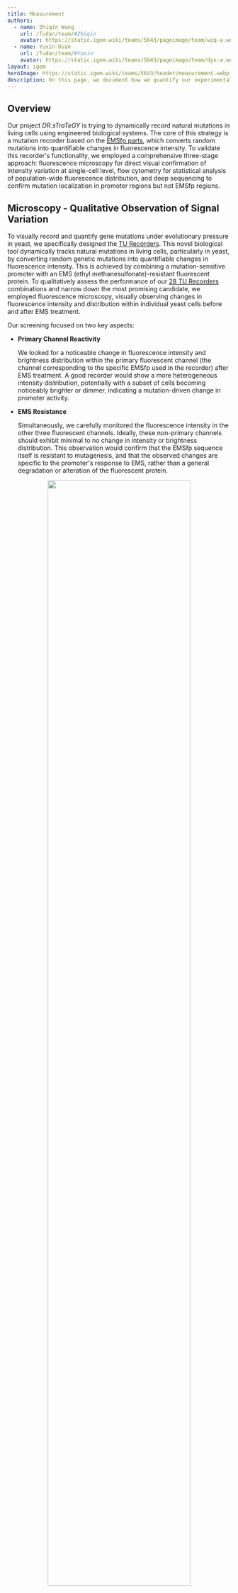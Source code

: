 ```yaml
---
title: Measurement
authors:
  - name: Zhiqin Wang
    url: /fudan/team/#Zhiqin
    avatar: https://static.igem.wiki/teams/5643/pageimage/team/wzq-a.web
  - name: Yuxin Duan
    url: /fudan/team/#Yuxin
    avatar: https://static.igem.wiki/teams/5643/pageimage/team/dyx-a.webp
layout: igem
heroImage: https://static.igem.wiki/teams/5643/header/measurement.webp
description: On this page, we document how we quantify our experimental results.
---
```


## Overview

Our project *DR.sTraTeGY* is trying to dynamically record natural mutations in living cells using engineered biological systems. The core of this strategy is a mutation recorder based on the [EMSfp parts](/part-collection/#collection-2-tu-recorders-using-ems-insensitive-fluorescent-protein), which converts random mutations into quantifiable changes in fluorescence intensity. To validate this recorder's functionality, we employed a comprehensive three-stage approach: fluorescence microscopy for direct visual confirmation of intensity variation at single-cell level, flow cytometry for statistical analysis of population-wide fluorescence distribution, and deep sequencing to confirm mutation localization in promoter regions but not EMSfp regions. 

## Microscopy - Qualitative Observation of Signal Variation

To visually record and quantify gene mutations under evolutionary pressure in yeast, we specifically designed the [TU Recorders](/part-collection/#collection-2-tu-recorders-using-ems-insensitive-fluorescent-protein). This novel biological tool dynamically tracks natural mutations in living cells, particularly in yeast, by converting random genetic mutations into quantifiable changes in fluorescence intensity. This is achieved by combining a mutation-sensitive promoter with an EMS (ethyl methanesulfonate)-resistant fluorescent protein. To qualitatively assess the performance of our [28 TU Recorders](https://registry.igem.org/collections/6594370b-999e-4d9c-a3ea-7c1b83e12a30) combinations and narrow down the most promising candidate, we employed fluorescence microscopy, visually observing changes in fluorescence intensity and distribution within individual yeast cells before and after EMS treatment.

Our screening focused on two key aspects:

- **Primary Channel Reactivity**

  We looked for a noticeable change in fluorescence intensity and brightness distribution within the primary fluorescent channel (the channel corresponding to the specific EMSfp used in the recorder) after EMS treatment. A good recorder would show a more heterogeneous intensity distribution, potentially with a subset of cells becoming noticeably brighter or dimmer, indicating a mutation-driven change in promoter activity.

- **EMS Resistance**

  Simultaneously, we carefully monitored the fluorescence intensity in the other three fluorescent channels. Ideally, these non-primary channels should exhibit minimal to no change in intensity or brightness distribution. This observation would confirm that the EMSfp sequence itself is resistant to mutagenesis, and that the observed changes are specific to the promoter's response to EMS, rather than a general degradation or alteration of the fluorescent protein.
  
<div style="text-align: center;" id="fig1">
  <img src="https://static.igem.wiki/teams/5643/pageimage/measurement/f1.avif" style="width:80%;margin-bottom:0"><br>
  <img src="https://static.igem.wiki/teams/5643/pageimage/measurement/f2.avif" style="width:80%;margin-top:0;margin-bottom:0"><br>
  <img src="https://static.igem.wiki/teams/5643/pageimage/measurement/f3.avif" style="width:80%;margin-top:0">
  <div>
    <span style="color:gray">Figure 1. Different promoter-fluorescent protein pairs exhibited distinct fluorescence intensities across channels after EMS treatment.<br>(A) pOST1-EMSfp499. (B) pRNR2-EMSfp399. (C) pRNR2-EMSfp499. (D) pRNR2-EMSfp569. (E) pRNR2-EMSfp643. (F) pSTM1-EMSfp569. (G) pTDH3 EMSfp569. (H) pSTM1-EMSfp499. Pre-EMS treatment, pSTM1-EMSfp499 exhibited higher green channel fluorescence intensity compared to other channels. Post-EMS treatment, the green fluorescence intensity and brightness distribution became more heterogeneous, with a subset of cells appearing noticeably brighter.
    </span>
    <br><br>
  </div>
</div>


Based on initial observations through fluorescence microscopy, we identified some promising combinations that qualitatively met these criteria, showing clear changes in their primary fluorescence channel while maintaining stability in other channels, one of them is BBa_255T0PHY [pSTM1 driven EMSfp499](https://registry.igem.org/parts/bba-255t0phy). This qualitative selection gave us confidence to continue quantitative validation using flow cytometry and deep sequencing.


## Flow Cytometry - Data Processing and Composite Score Calculating

The flow cytometry data processing pipeline was designed to ensure signal fidelity, correct for autofluorescence, and provide statistically robust metrics for quantifying the effect of EMS induction on fluorescent protein expression. This process is divided into three critical stages: (1) Quality Control and Data Normalization, (2) Fold Change Calculation and Significance Test, and (3) Composite Score Calculation.

### Quality Control and Data Normalization

Following initial gating to isolate single-cell populations (for experimental details, please refer to our [Experiments](/experiments/#flow-cytometry-of-single-cell-yeast) page), a rigorous, batch-specific quality control (QC) filter was applied to distinguish true positive fluorescence from background noise and to normalize data.

The non-fluorescent control strain, BY4741, was used to establish the noise threshold and generate corrected fluorescent intensity. Only single-cell events registering a fluorescence intensity above the BY4741 median in the designated channel were retained for downstream analysis, otherwise they were considered non-expressing or indistinguishable from background, and were thus discarded. The effectiveness of this filtration was monitored by calculating the retained event ratio (retained signal count / total event count), which served as the key sample-specific quality control metric (see supplemental table in [gitlab folder](https://gitlab.igem.org/2025/fudan/-/tree/main/measurement/cytoflex?ref_type=heads)). 

$$
\text{Corrected\_Fluorescence\_Intensity}_{\text{sample}} = \text{Raw\_Fluorescence\_Intensity}_{\text{sample}} - \text{Median\_Intensity}_{\text{BY4741}}   
$$

> Note that to mitigate batch effects, BY4741 control was synchronously treated alongside every batch of experimental samples.

### Fold Change Calculation and Significance Test

Because raw cellular fluorescence data exhibit an **exponential, highly skewed distribution**, we employed logarithmic transformation, which is widely adopted transformation that effectively stabilizes the variance and converts the skewed distribution into an approximately normal distribution for statistical validation.[^1]

$$
\text{Transformed\_Intensity} = \ln(1 + \text{Corrected\_Intensity})
$$

While the t-test on log-transformed data establishes significance, the magnitude of the fluorescent change was quantified using the medium intensity, instead of mean intensity, of the corrected data. This transition is because the median is a non-parametric measure of central tendency that is less sensitive to extreme outliers or subtle shifts in population shape than the mean.[^1] This mixed approach—using log data for statistical confidence (P-Value) and raw median for quantification (FC) —is a key strategy to maximize both the **statistical validity** and the **biological utility** of the final metrics.

$$
\log_2 {\text{FC}} = \log_2 \left( \text{Median}(\text{Corrected\_Intensity}_{\text{Post-EMS}}) \right) - \log_2 \left( \text{Median}(\text{Corrected\_Intensity}_{\text{Pre-EMS}}) \right)
$$

<div style="text-align: center;" id="fig2">
    <img src="https://static.igem.wiki/teams/5643/pageimage/measurement/analysis-for-flow-cytometry.webp" style="width:100%;max-width:100%">
    <div>
        <span style="color:gray">Figure 2. Different promoter-fluorescent protein pairs exhibited different fluorescence intensity change pattern after EMS-treatment</span>
        <br><br>
    </div>
</div>

##### Composite Score Calculation

$$
\text{S}_{\text{loss}} = \text{Mean} \left( \left(\log_2 \text{Fold Change}_{\text{Non-Primary Channels}} \right)^2 \right)
$$

This mean-squared function severely penalizes any substantial, non-specific signal change, regardless of whether that change is an increase or a decrease, thereby isolating stable reporting systems.

- **Effectiveness (E)** 

$$
\text{Effectiveness (E)}=|\log_2 \text{Fold Change}|\times(-\log_{10}(\text{P}_{\text{Value}}))
$$

The ∣log<sub>2</sub>Fold Change∣ term measures the magnitude of the expression change in the primary channel—the macro-level effect of the promoter mutation, while the statistical significance term −lg(P<sub>Value</sub>) ensures that only changes that are highly improbable to be due to random noise are rewarded. This filters out unreliable or unstable expression changes.

-  **Composite Score (S)**

The Composite Score (S) synthesizes these two orthogonal performance dimensions (E and S<sub>loss</sub>) into a single weighted objective function:

$$
\text{Composite Score (S)}= W_E \times \text{Effectiveness (E)}- W_s \times \text{Specificity Loss (S}_{\text{loss}}\text{)}
$$

We set a high weight on Effectiveness (WE = 10.0) and a lower weight on Specificity Loss (WS = 1.0), for the model explicitly prioritizes successful mutational outcomes (Effectiveness) but simultaneously enforces a necessary penalty for any system instability (Specificity Loss).

Following a comprehensive performance analysis of all promoter and fluorescent protein combinations (our raw data at DOI: 10.5281/zenodo.17293146), we selected the three optimal pairs -- BBa_25FQWVZE [pRNR2 driven EMSfp383](https://registry.igem.org/parts/bba-25fqwvze), BBa_255T0PHY [pSTM1 driven EMSfp499](https://registry.igem.org/parts/bba-255t0phy), and BBa_25PHHOV9 [pTDH3 driven EMSfp383](https://registry.igem.org/parts/bba-25phhov9).

**Table 1. Performance of Individual Promoter**

| Promoter                            | Avg Composite Score (S) | Avg Effectiveness (E) | Avg Specificity Loss (S_loss) | Avg log2(FC) |
| ----------------------------------- | ----------------------- | --------------------- | ----------------------------- | ------------ |
| pSTM1                               | 1036.3509               | 103.7323              | 0.9717                        | 0.4013       |
| pOST1                               | 925.2462                | 92.5575               | 0.3292                        | 0.5683       |
| pRNR2                               | 833.1798                | 83.3489               | 0.3097                        | 0.4926       |
| pTDH3                               | 643.8616                | 64.5087               | 1.2255                        | 0.0766       |

**Table 2. Performance of Individual Fluorescent Protein**

| Fluorescent Protein                 | Avg Composite Score (S) | Avg Effectiveness (E) | Avg Specificity Loss (S_loss) | Avg log2(FC) |
| ----------------------------------- | ----------------------- | --------------------- | ----------------------------- | ------------ |
| EMSfp383                            | 2052.6009               | 205.3097              | 0.4958                        | 0.6844       |
| EMSfp399                            | 1294.4916               | 129.5028              | 0.5363                        | 0.4317       |
| EMSfp642                            | 867.7118                | 86.9942               | 2.2302                        | 0.2677       |
| EMSfp499                            | 708.2665                | 70.8591               | 0.3248                        | 0.327        |
| EMSfp643                            | 632.2894                | 63.2449               | 0.1596                        | 0.5662       |
| EMSfp569                            | 316.8661                | 31.776                | 0.8941                        | 0.1562       |
| EMSfp506                            | 19.8933                 | 2.0086                | 0.1927                        | -0.1271      |

**Table 3. Performance of Combination of Different Promoter and Fluorescent Protein**

| Promoter | Fluorescent Protein | Composite Score (S) | Effectiveness (E) | Specificity Loss (S_loss) | log2 (FC) |
| -------- | ------------------- | ------------------- | ----------------- | ------------------------- | -------- |
| pRNR2    | EMSfp383            | 2289.7735           | 228.9991          | 0.2177                    | 0.7633   |
| pSTM1    | EMSfp499            | 1847.6624           | 184.804           | 0.378                     | 0.616    |
| pTDH3    | EMSfp383            | 1815.4284           | 181.6202          | 0.7739                    | 0.6054   |
| pOST1    | EMSfp399            | 1712.5224           | 171.2602          | 0.0795                    | 0.5709   |
| pOST1    | EMSfp642            | 1644.489            | 164.5644          | 1.1547                    | 0.6371   |
| pSTM1    | EMSfp643            | 1155.6685           | 115.574           | 0.0718                    | 0.4703   |
| pRNR2    | EMSfp399            | 1144.0798           | 114.4309          | 0.2291                    | 0.3814   |
| pRNR2    | EMSfp569            | 1122.074            | 112.2424          | 0.3501                    | 0.3741   |
| pTDH3    | EMSfp399            | 1026.8727           | 102.8173          | 1.3002                    | 0.3427   |
| pTDH3    | EMSfp642            | 800.9384            | 80.6409           | 5.471                     | -0.2755  |
| pOST1    | EMSfp643            | 788.7509            | 78.8851           | 0.1005                    | 1.0745   |
| pTDH3    | EMSfp499            | 534.4092            | 53.4454           | 0.0443                    | 0.1782   |
| pOST1    | EMSfp499            | 440.2585            | 44.0377           | 0.1186                    | 0.4455   |
| pTDH3    | EMSfp643            | 310.0307            | 31.0259           | 0.2284                    | -0.2071  |
| pRNR2    | EMSfp643            | 274.7075            | 27.4945           | 0.2378                    | 0.9272   |
| pRNR2    | EMSfp642            | 157.7081            | 15.7773           | 0.0649                    | 0.4414   |
| pSTM1    | EMSfp569            | 105.722             | 10.8187           | 2.4654                    | 0.1177   |
| pOST1    | EMSfp569            | 40.2101             | 4.0403            | 0.1926                    | 0.1135   |
| pTDH3    | EMSfp506            | 19.8933             | 2.0086            | 0.1927                    | -0.1271  |
| pRNR2    | EMSfp499            | 10.7358             | 1.1494            | 0.7583                    | 0.0683   |
| pTDH3    | EMSfp569            | -0.5416             | 0.0027            | 0.5683                    | 0.0194   |


## Growth Curve - Quantitative Assessment of Metabolic Burden

To evaluate the metabolic burden imposed by the top three fluorescent reporters, we quantified and compared their growth rates by recording their hourly growth curves via optical density (OD) measurements. Although the average size of yeast is about 5-10 &mu;m, we only have NanoCym950 nanoparticles with a diameter of 950 nm. We estimated that 1 OD600 corresponds to 10^8 nanoparticles per mL, which was used to convert yeast counts. Experimental details please refer to our [protocol](/experiments/#yeast-growth-curves). 

The experimental growth data were fitted to the Logistic Model to quantify key kinetic parameters, including the maximum population density and the specific growth rate, allowing a quantitative comparison of strain performance. It was performed by fitting the raw data to the Self-Starting Logistic Model (SSlogis) using the [nls](https://www.rdocumentation.org/packages/stats/versions/3.6.2/topics/nls) function in [R](https://www.r-project.org/).

**Logistic Model:**

$$
y = \frac{\text{Asym}}{1 + e^{-(\text{scal} \times (\text{Time} - \text{xmid}))}}
$$

- **Asym:** asymptote, representing the upper horizontal limit that the curve approaches as the independent variable (Time) increases towards infinity. For growth curves, it is the maximum cell density of the environment.
- **xmid:** inflection point time, representing the value of the independent variable (Time) at which the curve reaches its midpoint. At this point, the value of y is Asym/2. For growth curves, it is the time point when the growth rate is maximal.
- **scal:** scale parameter, defining the spread or slope of the curve. For growth curves, it is inversely related to the growth rate (r). A smaller scal value means a steeper slope and a faster growth rate.

<div style="text-align: center;" id="fig3">
    <img src="https://static.igem.wiki/teams/5643/pageimage/measurement/growth-curve-1.svg" style="width:50%">
    <div>
        <span style="color:gray">Figure 3. Self-Starting Logistic Model Fitted Parameters</span>
        <br><br>
    </div>
</div>

<div style="text-align: center;">

**Table 4. Self-Starting Logistic Model Fitted Parameters**

| Group              | Asym (x 10^8 / mL) | xmid (Time of Inflection) | scal (Growth Rate) | R-squared |
| ------------------ | ------------------ | ------------------------- | ------------------ | --------- |
| **BY4741**         | 3.67               | 5.76                      | 1.3649             | 0.9953    |
| **pSTM1-EMSfp499** | 3.63               | 6.25                      | 1.4536             | 0.9947    |
| **pTDH3-EMSfp383** | 4.07               | 8.82                      | 2.0227             | 0.9924    |
| **pRNR2-EMSfp383** | 5.74               | 16.23                     | 3.0789             | 0.9874    |

</div>

According to analysis, [pSTM1-EMSfp499](https://registry.igem.org/parts/bba-255t0phy) demonstrated a growth pattern most similar to the wild-type BY4741 strain, with pTDH3-EMSfp383 following closely ([Figure 3](#fig3) & Table 4). While the pRNR2-EMSfp383 combination achieved the highest Composite Score (S) in flow cytometry, it imposed a significant metabolic burden on the yeast, rendering it unsuitable as an ideal fluorescent reporter. By synthesizing the fluorescent change patterns with the metabolic burden profiles, we concluded that BBa_255T0PHY [pSTM1 driven EMSfp499](https://registry.igem.org/parts/bba-255t0phy) is the optimal reporter combination for our Recorder module.

## Deep Sequencing - Molecular Validation of the Mechanism

To further validate that the EMS Sequence Optimizer-optimized fluorescent protein exhibits high resistance to EMS mutagenesis, we performed deep sequencing (third-generation [Nanopore sequencing](https://nanoporetech.com/platform/technology)) on select gene sequences.

Using the pre-EMS-induction sequence as the reference, we employed the [NanoPlot](https://github.com/wdecoster/NanoPlot) tool to align the Nanopore reads to the reference/target sequence. We then generated a pileup output to calculate the base counts and percentages at each position. Supplemental data is available in [gitlab folder](https://gitlab.igem.org/2025/fudan/-/tree/main/measurement/nanopore).

A site was designated as a genuine mutation—rather than a sequencing error—if its matching rate fell below 95% relative to the reference base. This 95% threshold was established based on the reported ∼5% error rate of Nanopore sequencing itself. The potential contribution of mutations arising from the high-fidelity Phanta PCR amplification was deemed negligible, as its [mutation rate](https://bio.vazyme.com/product/115.html) (∼10<sup>−5</sup> divided by 128 for Phanta Max fidelity) is several orders of magnitude lower than the Nanopore error rate.

<div style="text-align: center;" id="fig4">
    <img src="https://static.igem.wiki/teams/5643/pageimage/measurement/ems-mutation-rates.avif" style="width:50%">
    <div>
        <span style="color:gray">Figure 4. EMS induced mutation rate in different regions</span>
        <br><br>
    </div>
</div>

By separately quantifying the putative EMS-induced mutations (G/C ↔ A/T) within the promoter, coding sequence (CDS or EMSfp), and terminator regions, we calculated the respective mutation rates. The results showed that the EMS mutation rate in the promoter region was significantly higher than that in the CDS/EMSfp region（one-way ANOVA and followed with Tukey's multiple comparisons test, p < 0.001). Our analysis confirms that the EMSfp sequence indeed confers resistance to EMS-induced mutagenesis.


### Summary

The integrated results demonstrate that EMS-induced mutations specifically accumulate in the promoter region rather than the coding sequence, directly linking observed fluorescence changes to targeted genetic alterations. Through this systematic validation spanning cellular, population, and molecular levels, we have established BBa_255T0PHY [pSTM1 driven EMSfp499](https://registry.igem.org/parts/bba-255t0phy) in our [TU Recorders collection](/part-collection/#collection-2-tu-recorders-using-ems-insensitive-fluorescent-protein) as a reliable standardized biological part that effectively records mutation events, thereby enabling dynamic tracking by our *DR.sTraTeGY*.

### Reference

[^1]: Hodgins-Davis, A., Duveau, F., Walker, E. A., & Wittkopp, P. J. (2019). Empirical measures of mutational effects define neutral models of regulatory evolution in *Saccharomyces cerevisiae*. *Proceedings of the National Academy of Sciences of the United States of America*, *116*(42), 21085–21093. DOI: 10.1073/pnas.1902823116 
